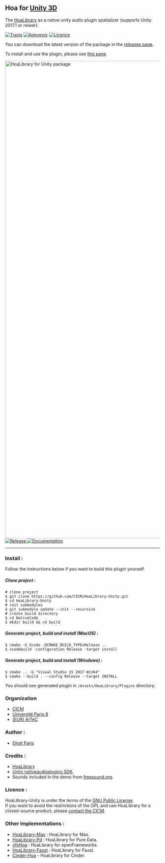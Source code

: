 ## Hoa for [Unity 3D](https://unity3d.com/)

The [HoaLibrary](https://github.com/CICM/HoaLibrary-Light) as a native unity audio plugin spatializer (supports Unity 2017.1 or newer).

[![Travis](https://img.shields.io/travis/CICM/HoaLibrary-Unity.svg?label=travis)](https://travis-ci.org/CICM/HoaLibrary-Unity)
[![Appveyor](https://img.shields.io/appveyor/ci/CICM/HoaLibrary-Unity.svg?label=appveyor)](https://ci.appveyor.com/project/CICM/HoaLibrary-Unity/history)
[![Licence](https://img.shields.io/badge/license-GPL--v3-blue.svg)](https://github.com/CICM/HoaLibrary-Unity/blob/master/LICENSE)

You can download the latest version of the package in the [releases page](https://github.com/CICM/HoaLibrary-Unity/releases).

To install and use the plugin, please see [this page](https://github.com/CICM/HoaLibrary-Unity/wiki).

<img width="1552" alt="HoaLibrary for Unity package" src="https://user-images.githubusercontent.com/1750257/54919682-bd3d8d00-4f01-11e9-8ef6-f94215f0245f.png">

<a href="https://github.com/CICM/HoaLibrary-Unity/releases/latest">
  <img src="https://img.shields.io/github/release/CICM/HoaLibrary-Unity.svg" alt="Release">
</a>
<a href="https://github.com/CICM/HoaLibrary-Unity/wiki">
 <img src="https://img.shields.io/badge/@-documentation-blue.svg" alt="Documentation">
</a>

---

### Install :

Follow the instructions below if you want to build this plugin yourself.

##### Clone project :

```shell
# clone project
$ git clone https://github.com/CICM/HoaLibrary-Unity.git
$ cd HoaLibrary-Unity
# init submodules
$ git submodule update --init --recursive
# create build directory
$ cd NativeCode
$ mkdir build && cd build
```

##### Generate project, build and install (MacOS) :

```shell
$ cmake -G Xcode -DCMAKE_BUILD_TYPE=Release ..
$ xcodebuild -configuration Release -target install
```

##### Generate project, build and install (Windows) :

```shell
$ cmake .. -G "Visual Studio 15 2017 Win64"
$ cmake --build . --config Release --target INSTALL
```

You should see generated plugin in `/Assets/HoaLibrary/Plugins` directory.

### Organization

- [CICM](http://cicm.mshparisnord.org)
- [Université Paris 8](https://www.univ-paris8.fr)
- [(EUR) ArTeC](http://eur-artec.fr/)

### Author :

- [Eliott Paris](https://github.com/eliottparis)

### Credits :

- [HoaLibrary](https://github.com/CICM/HoaLibrary-Light)
- [Unity nativeaudioplugins SDK](https://bitbucket.org/Unity-Technologies/nativeaudioplugins).
- Sounds included in the demo from [freesound.org](https://freesound.org/).

### Licence :
HoaLibrary-Unity is under the terms of the [GNU Public License](http://www.gnu.org/copyleft/gpl.html). </br>
If you want to avoid the restrictions of the GPL and use HoaLibrary for a closed-source product, please [contact the CICM](http://cicm.mshparisnord.org/).

### Other implementations :
* [HoaLibrary-Max](https://github.com/CICM/HoaLibrary-Max) : HoaLibrary for Max.
* [HoaLibrary-Pd](https://github.com/CICM/HoaLibrary-PD) : HoaLibrary for Pure Data.
* [ofxHoa](https://github.com/CICM/ofxHoa) : HoaLibrary for openFrameworks.
* [HoaLibrary-Faust](https://github.com/CICM/HoaLibrary-Faust) : HoaLibrary for Faust.
* [Cinder-Hoa](https://github.com/saynono/Cinder-Hoa) - HoaLibrary for Cinder.
